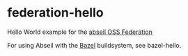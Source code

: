 # federation-hello
Hello World example for the [abseil OSS Federation](https://github.com/abseil/federation-head)

For using Abseil with the [Bazel](http://www.bazel.io) buildsystem,
see bazel-hello.

